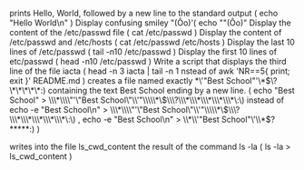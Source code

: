  prints Hello, World, followed by a new line to the standard output ( echo "Hello World\n" )
 Display confusing smiley  "(Ôo)'( echo \""(Ôo)"
Display the content of the /etc/passwd file ( cat /etc/passwd )
Display the content of /etc/passwd and /etc/hosts ( cat /etc/passwd /etc/hosts )
Display the last 10 lines of /etc/passwd ( tail -n10 /etc/passwd )
Display the first 10 lines of etc/passwd ( head -n10 /etc/passwd )
Write a script that displays the third line of the file iacta ( head -n 3 iacta | tail -n 1 nstead of awk 'NR==5{ print; exit }' README.md )
creates a file named exactly \*\\'"Best School"\'\\*$\?\*\*\*\*\*:) containing the text Best School ending by a new line. (
 echo "Best School" > \\\*\\\\"'\"Best School\"\\'"\\\\\*\$\\\?\\\*\\\*\\\*\\\*\\\*\:\)   instead of    echo -e "Best School\n" > \\\*\\\\"'\"Best School\"\\'"\\\\\*\$\\\?\\\*\\\*\\\*\\\*\\\*\:\)  ,     echo -e "Best School\n" > \\*\\'"Best School"\'\\*$\?\*\*\*\*\*:)  )

writes into the file ls_cwd_content the result of the command ls -la ( ls -la > ls_cwd_content )

